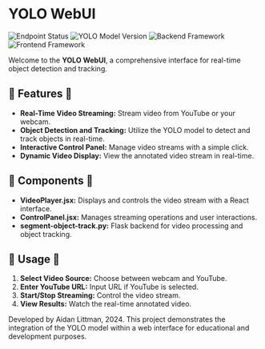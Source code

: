 # YOLO WebUI

![Endpoint Status](https://img.shields.io/badge/endpoint-up-brightgreen?style=flat&logo=appveyor)
![YOLO Model Version](https://img.shields.io/badge/YOLO-v8n--seg-blue?style=flat&logo=appveyor)
![Backend Framework](https://img.shields.io/badge/backend-Flask-lightgrey?style=flat&logo=flask)
![Frontend Framework](https://img.shields.io/badge/frontend-React-blue?style=flat&logo=react)

Welcome to the **YOLO WebUI**, a comprehensive interface for real-time object detection and tracking.

## 🚀 Features 🚀
- **Real-Time Video Streaming:** Stream video from YouTube or your webcam.
- **Object Detection and Tracking:** Utilize the YOLO model to detect and track objects in real-time.
- **Interactive Control Panel:** Manage video streams with a simple click.
- **Dynamic Video Display:** View the annotated video stream in real-time.

## 🧩 Components 🧩
- **VideoPlayer.jsx:** Displays and controls the video stream with a React interface.
- **ControlPanel.jsx:** Manages streaming operations and user interactions.
- **segment-object-track.py:** Flask backend for video processing and object tracking.

## 📖 Usage 📖
1. **Select Video Source:** Choose between webcam and YouTube.
2. **Enter YouTube URL:** Input URL if YouTube is selected.
3. **Start/Stop Streaming:** Control the video stream.
4. **View Results:** Watch the real-time annotated video.

Developed by Aidan Littman, 2024. This project demonstrates the integration of the YOLO model within a web interface for educational and development purposes.
